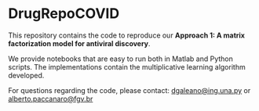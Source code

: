 # DrugRepoCOVID

This repository contains the code to reproduce our **Approach 1: A matrix factorization model for antiviral discovery**.

We provide notebooks that are easy to run both in Matlab and Python scripts. The implementations contain the multiplicative learning algorithm developed.

For questions regarding the code, please contact: dgaleano@ing.una.py or alberto.paccanaro@fgv.br 



